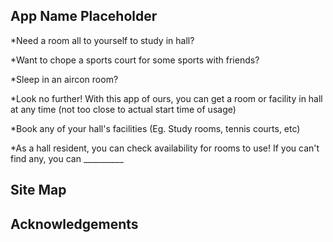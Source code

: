 ## App Name Placeholder

*Need a room all to yourself to study in hall?

*Want to chope a sports court for some sports with friends?

*Sleep in an aircon room?

*Look no further!  With this app of ours, you can get a room or facility in hall at any time (not too close to actual start time of usage)

*Book any of your hall's facilities (Eg. Study rooms, tennis courts, etc)

*As a hall resident, you can check availability for rooms to use! If you can't find any, you can __________

## Site Map


## Acknowledgements
